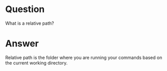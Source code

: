 # Question

What is a relative path?

# Answer

Relative path is the folder where you are running your commands based on the current working directory.